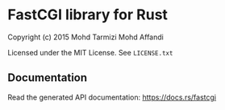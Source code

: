 FastCGI library for Rust
========================

Copyright (c) 2015 Mohd Tarmizi Mohd Affandi

Licensed under the MIT License. See `LICENSE.txt`

Documentation
-------------

Read the generated API documentation:
https://docs.rs/fastcgi
